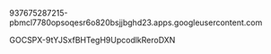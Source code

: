 937675287215-pbmcl7780opsoqesr6o820bsjjbghd23.apps.googleusercontent.com

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